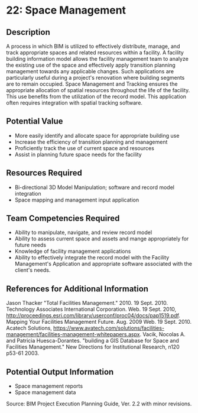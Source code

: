 # 22: Space Management

## Description
A process in which BIM is utilized to effectively distribute, manage, and track appropriate spaces and related resources within a facility. A facility building information model allows the facility management team to analyze the existing use of the space and effectively apply transition planning management towards any applicable changes. Such applications are particularly useful during a project's renovation where building segments are to remain occupied. Space Management and Tracking ensures the appropriate allocation of spatial resources throughout the life of the facility. This use benefits from the utilization of the record model. This application often requires integration with spatial tracking software.

## Potential Value 
-	More easily identify and allocate space for appropriate building use
-	Increase the efficiency of transition planning and management
-	Proficiently track the use of current space and resources
-	Assist in planning future space needs for the facility
 
## Resources Required
-	Bi-directional 3D Model Manipulation; software and record model integration
-	Space mapping and management input application 
 
## Team Competencies Required
-	Ability to manipulate, navigate, and review record model
-	Ability to assess current space and assets and mange appropriately for future needs
-	Knowledge of facility management applications
-	Ability to effectively integrate the record model with the Facility Management's Application and appropriate software associated with the client's needs.
 
## References for Additional Information
Jason Thacker "Total Facilities Management." 2010. 19 Sept. 2010. Technology Associates International Corporation. Web. 19 Sept. 2010, <http://proceedings.esri.com/library/userconf/proc04/docs/pap1519.pdf>.
Mapping Your Facilities Management Future. Aug. 2009 Web. 19 Sept. 2010. Acatech Solutions, <https://www.avatech.com/solutions/facilities-management/facilities-management-whitepapers.aspx>.
Vacik, Nocolas A. and Patricia Huesca-Dorantes. "building a GIS Database for Space and Facilities Management." New Directions for Institutional Research, n120 p53-61 2003.

## Potential Output Information
-	Space management reports
-	Space management data
 
Source:  BIM Project Execution Planning Guide, Ver. 2.2 with minor revisions.

